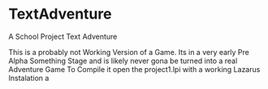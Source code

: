 # TextAdventure

A School Project Text Adventure 

This is a probably not Working Version of a Game.
Its in a very early Pre Alpha Something Stage and is likely never gona be turned into a real Adventure Game
To Compile it open the project1.lpi with a working Lazarus Instalation a
